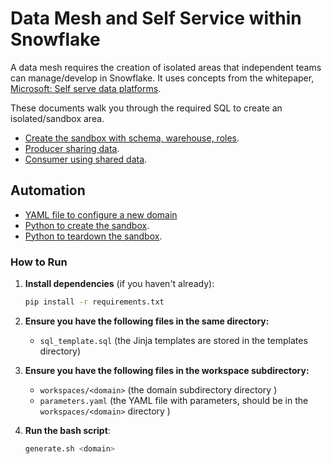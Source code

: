 # Data Mesh and Self Service within Snowflake

A data mesh requires the creation of isolated areas that independent teams can manage/develop in Snowflake. It uses concepts from the whitepaper, [Microsoft: Self serve data platforms](https://learn.microsoft.com/en-us/azure/cloud-adoption-framework/scenarios/cloud-scale-analytics/architectures/self-serve-data-platforms).

These documents walk you through the required SQL to create an isolated/sandbox area.

- [Create the sandbox with schema, warehouse, roles](docs/create_sandbox.md).
- [Producer sharing data](docs/share_producer.md).
- [Consumer using shared data](docs/share_consumer.md).

## Automation
- [YAML file to configure a new domain](docs/create_domain.md)
- [Python to create the sandbox](docs/python_generate.md).
- [Python to teardown the sandbox](docs/python_teardown.md).

### How to Run

1. **Install dependencies** (if you haven't already):
   ```bash
   pip install -r requirements.txt
   ```
2. **Ensure you have the following files in the same directory:**
   - `sql_template.sql` (the Jinja templates are stored in the templates directory)
   
2. **Ensure you have the following files in the workspace subdirectory:**
   - `workspaces/<domain>` (the domain subdirectory directory )
   - `parameters.yaml` (the YAML file with parameters, should be in the `workspaces/<domain>` directory )
   
3. **Run the bash script**:
   ```bash
   generate.sh <domain>
   ```
